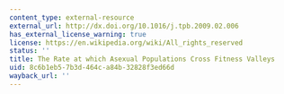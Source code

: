 ```yaml
---
content_type: external-resource
external_url: http://dx.doi.org/10.1016/j.tpb.2009.02.006
has_external_license_warning: true
license: https://en.wikipedia.org/wiki/All_rights_reserved
status: ''
title: The Rate at which Asexual Populations Cross Fitness Valleys
uid: 8c6b1eb5-7b3d-464c-a84b-32828f3ed66d
wayback_url: ''
---
```


